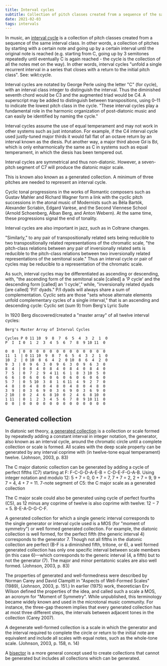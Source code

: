 ```yaml
---
title: Interval cycles
subtitle: Collection of pitch classes created from a sequence of the same interval class
date: 2021-02-03
tags: intervals
---
```


In music, an [interval cycle](https://en.wikipedia.org/wiki/Interval_cycle) is a collection of pitch classes created from a sequence of the same interval class. In other words, a collection of pitches by starting with a certain note and going up by a certain interval until the original note is reached (e.g. starting from C, going up by 3 semitones repeatedly until eventually C is again reached - the cycle is the collection of all the notes met on the way). In other words, interval cycles "unfold a single recurrent interval in a series that closes with a return to the initial pitch class". See: wikt:cycle.

Interval cycles are notated by George Perle using the letter "C" (for cycle), with an interval class integer to distinguish the interval. Thus the diminished seventh chord would be C3 and the augmented triad would be C4. A superscript may be added to distinguish between transpositions, using 0–11 to indicate the lowest pitch class in the cycle. "These interval cycles play a fundamental role in the harmonic organization of post-diatonic music and can easily be identified by naming the cycle."

Interval cycles assume the use of equal temperament and may not work in other systems such as just intonation. For example, if the C4 interval cycle used justly-tuned major thirds it would fall flat of an octave return by an interval known as the diesis. Put another way, a major third above G♯ is B♯, which is only enharmonically the same as C in systems such as equal temperament, in which the diesis has been tempered out.

Interval cycles are symmetrical and thus non-diatonic. However, a seven-pitch segment of C7 will produce the diatonic major scale.

This is known also known as a generated collection. A minimum of three pitches are needed to represent an interval cycle.

Cyclic tonal progressions in the works of Romantic composers such as Gustav Mahler and Richard Wagner form a link with the cyclic pitch successions in the atonal music of Modernists such as Béla Bartók, Alexander Scriabin, Edgard Varèse, and the Second Viennese School (Arnold Schoenberg, Alban Berg, and Anton Webern). At the same time, these progressions signal the end of tonality.

Interval cycles are also important in jazz, such as in Coltrane changes.

"Similarly," to any pair of transpositionally related sets being reducible to two transpositionally related representations of the chromatic scale, "the pitch-class relations between any pair of inversionally related sets is reducible to the pitch-class relations between two inversionally related representations of the semitonal scale." Thus an interval cycle or pair of cycles may be reducible to a representation of the chromatic scale.

As such, interval cycles may be differentiated as ascending or descending, with, "the ascending form of the semitonal scale [called] a 'P cycle' and the descending form [called] an 'I cycle'," while, "inversionally related dyads [are called] 'P/I' dyads." P/I dyads will always share a sum of complementation. Cyclic sets are those "sets whose alternate elements unfold complementary cycles of a single interval," that is an ascending and descending cycle:
Cyclic set (sum 9) from Berg's Lyric Suite

In 1920 Berg discovered/created a "master array" of all twelve interval cycles:

    Berg's Master Array of Interval Cycles

    Cycles P 0 11 10  9  8  7  6  5  4  3  2  1  0
    P  I  I 0  1  2  3  4  5  6  7  8  9 10 11  0
          _______________________________________
    0  0  | 0  0  0  0  0  0  0  0  0  0  0  0  0
    11  1  | 0 11 10  9  8  7  6  5  4  3  2  1  0
    10  2  | 0 10  8  6  4  2  0 10  8  6  4  2  0
    9  3  | 0  9  6  3  0  9  6  3  0  9  6  3  0
    8  4  | 0  8  4  0  8  4  0  8  4  0  8  4  0
    7  5  | 0  7  2  9  4 11  6  1  8  3 10  5  0
    6  6  | 0  6  0  6  0  6  0  6  0  6  0  6  0
    5  7  | 0  5 10  3  8  1  6 11  4  9  2  7  0
    4  8  | 0  4  8  0  4  8  0  4  8  0  4  8  0
    3  9  | 0  3  6  9  0  3  6  9  0  3  6  9  0
    2 10  | 0  2  4  6  8 10  0  2  4  6  8 10  0
    1 11  | 0  1  2  3  4  5  6  7  8  9 10 11  0
    0  0  | 0  0  0  0  0  0  0  0  0  0  0  0  0


## Generated collection


In diatonic set theory, [a generated collection](https://en.wikipedia.org/wiki/Generated_collection) is a collection or scale formed by repeatedly adding a constant interval in integer notation, the generator, also known as an interval cycle, around the chromatic circle until a complete collection or scale is formed. All scales with the deep scale property can be generated by any interval coprime with (in twelve-tone equal temperament) twelve. (Johnson, 2003, p. 83)

The C major diatonic collection can be generated by adding a cycle of perfect fifths (C7) starting at F: F-C-G-D-A-E-B = C-D-E-F-G-A-B. Using integer notation and modulo 12: 5 + 7 = 0, 0 + 7 = 7, 7 + 7 = 2, 2 + 7 = 9, 9 + 7 = 4, 4 + 7 = 11.
7-note segment of C5: the C major scale as a generated collection

The C major scale could also be generated using cycle of perfect fourths (C5), as 12 minus any coprime of twelve is also coprime with twelve: 12 − 7 = 5. B-E-A-D-G-C-F.

A generated collection for which a single generic interval corresponds to the single generator or interval cycle used is a MOS (for "moment of symmetry") or well formed generated collection. For example, the diatonic collection is well formed, for the perfect fifth (the generic interval 4) corresponds to the generator 7. Though not all fifths in the diatonic collection are perfect (B-F is a diminished fifth, tritone, or 6), a well formed generated collection has only one specific interval between scale members (in this case 6)—which corresponds to the generic interval (4, a fifth) but to not the generator (7). The major and minor pentatonic scales are also well formed. (Johnson, 2003, p. 83)

The properties of generated and well-formedness were described by Norman Carey and David Clampitt in "Aspects of Well-Formed Scales" (1989), (Johnson, 2003, p. 151.) In earlier (1975) work, theoretician Erv Wilson defined the properties of the idea, and called such a scale a MOS, an acronym for "Moment of Symmetry". While unpublished, this terminology became widely known and used in the microtonal music community. For instance, the three-gap theorem implies that every generated collection has at most three different steps, the intervals between adjacent tones in the collection (Carey 2007).

A degenerate well-formed collection is a scale in which the generator and the interval required to complete the circle or return to the initial note are equivalent and include all scales with equal notes, such as the whole-tone scale. (Johnson, 2003, p. 158, n. 14)

A [bisector](https://en.wikipedia.org/wiki/Bisector_(music)) is a more general concept used to create collections that cannot be generated but includes all collections which can be generated. 